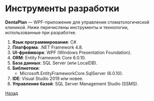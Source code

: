 ﻿# Инструменты разработки

**DentaPlan** — WPF-приложение для управления стоматологической клиникой.
Ниже перечислены инструменты и технологии, использованные при разработке.

1. **Язык программирования**: C#.
2. **Платформа**: .NET Framework 4.8.
3. **UI-фреймворк**: WPF (Windows Presentation Foundation).
4. **ORM**: Entity Framework Core 6.0.10.
5. **База данных**: SQL Server (или LocalDB).
6. **Библиотеки**:
   - Microsoft.EntityFrameworkCore.SqlServer (6.0.10).
7. **IDE**: Visual Studio 2019 или новее.
8. **Управление базой**: SQL Server Management Studio (SSMS).

[Назад](/content.md)